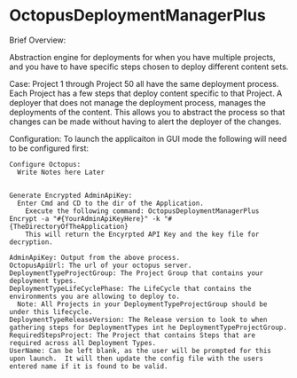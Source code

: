 # OctopusDeploymentManagerPlus


Brief Overview:

Abstraction engine for deployments for when you have multiple projects, and you have to have specific steps chosen to deploy different content sets.

Case: 
  Project 1 through Project 50 all have the same deployment process.
  Each Project has a few steps that deploy content specific to that Project.
  A deployer that does not manage the deployment process, manages the deployments of the content.
  This allows you to abstract the process so that changes can be made without having to alert the deployer of the changes.
  

Configuration:
  To launch the applicaiton in GUI mode the following will need to be configured first:
    
    Configure Octopus:
      Write Notes here Later
    
    
    Generate Encrypted AdminApiKey:
      Enter Cmd and CD to the dir of the Application.
        Execute the following command: OctopusDeploymentManagerPlus Encrypt -a "#{YourAdminApiKeyHere}" -k "#{TheDirectoryOfTheApplication}
        This will return the Encyrpted API Key and the key file for decryption.
  
    AdminApiKey: Output from the above process.
    OctopusApiUrl: The url of your octopus server.
    DeploymentTypeProjectGroup: The Project Group that contains your deployment types.
    DeploymentTypeLifeCyclePhase: The LifeCycle that contains the environments you are allowing to deploy to.
      Note: All Projects in your DeploymentTypeProjectGroup should be under this lifecycle.
    DeploymentTypeReleaseVersion: The Release version to look to when gathering steps for DeploymentTypes int he DeploymentTypeProjectGroup.
    RequiredStepsProject: The Project that contains Steps that are required across all Deployment Types.
    UserName: Can be left blank, as the user will be prompted for this upon launch.  It will then update the config file with the users entered name if it is found to be valid.
    
    
    
